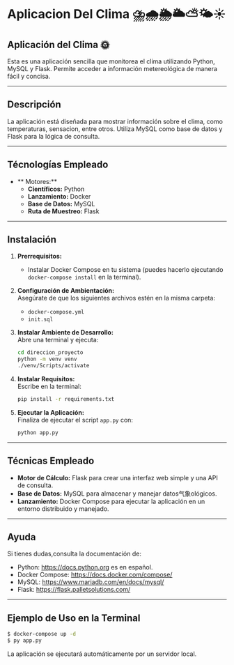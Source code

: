 # **Aplicacion Del Clima ⛈️🌧️🌦️🌥️⛅🌤️☀️**
## Aplicación del Clima 🌞

Esta es una aplicación sencilla que monitorea el clima utilizando Python, MySQL y Flask. Permite acceder a información metereológica de manera fácil y concisa.

---

## **Descripción**  
La aplicación está diseñada para mostrar información sobre el clima, como temperaturas, sensacion, entre otros. Utiliza MySQL como base de datos y Flask para la lógica de consulta.

---

## **Técnologías Empleado**

- ** Motores:**
  - **Científicos:** Python
  - **Lanzamiento:** Docker
  - **Base de Datos:** MySQL
  - **Ruta de Muestreo:** Flask

---

## **Instalación**  
1. **Prerrequisitos:**  
   - Instalar Docker Compose en tu sistema (puedes hacerlo ejecutando `docker-compose install` en la terminal).
   
2. **Configuración de Ambientación:**  
   Asegúrate de que los siguientes archivos estén en la misma carpeta:  
   - `docker-compose.yml`  
   - `init.sql`

3. **Instalar Ambiente de Desarrollo:**  
   Abre una terminal y ejecuta:  
   ```bash
   cd direccion_proyecto
   python -m venv venv
   ./venv/Scripts/activate 
   ```

4. **Instalar Requisitos:**  
   Escribe en la terminal:  
   ```bash
   pip install -r requirements.txt
   ```

5. **Ejecutar la Aplicación:**  
   Finaliza de ejecutar el script `app.py` con:  
   ```bash
   python app.py
   ```

---

## **Técnicas Empleado**

- **Motor de Cálculo:** Flask para crear una interfaz web simple y una API de consulta.
- **Base de Datos:** MySQL para almacenar y manejar datos气象ológicos.
- **Lanzamiento:** Docker Compose para ejecutar la aplicación en un entorno distribuido y manejado.

---
## **Ayuda**  
Si tienes dudas,consulta la documentación de:  
- Python: https://docs.python.org es en español.  
- Docker Compose: https://docs.docker.com/compose/  
- MySQL: https://www.mariadb.com/en/docs/mysql/  
- Flask: https://flask.palletsolutions.com/  

---

## **Ejemplo de Uso en la Terminal**  
```bash
$ docker-compose up -d
$ py app.py
```

La aplicación se ejecutará automáticamente por un servidor local.
